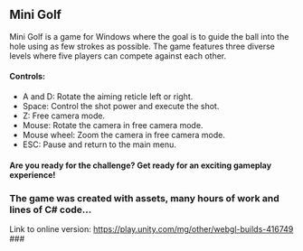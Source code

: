 ## Mini Golf ##

Mini Golf is a game for Windows where the goal is to guide the ball into the hole using as few strokes as possible. The game features three diverse levels where five players can compete against each other.

#### Controls: ####
- A and D: Rotate the aiming reticle left or right.
- Space: Control the shot power and execute the shot.
- Z: Free camera mode.
- Mouse: Rotate the camera in free camera mode.
- Mouse wheel: Zoom the camera in free camera mode.
- ESC: Pause and return to the main menu.

#### Are you ready for the challenge? Get ready for an exciting gameplay experience! ####

### The game was created with assets, many hours of work and lines of C# code...
Link to online version: https://play.unity.com/mg/other/webgl-builds-416749 ###

